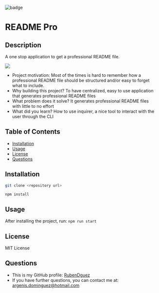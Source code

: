 ![badge](https://img.shields.io/badge/MIT_License-orange)

# README Pro

## Description
A one stop application to get a professional README file.

![](static/video/demo.gif)

- Project motivation: Most of the times is hard to remember how a professional README file should be structured and/or easy to forget what to include.
- Why building this project? To have centralized, easy to use application that generates professional README files
- What problem does it solve? It generates professional README files with little to no effort
- What did you learn? How to use inquirer, a nice tool to interact with the user through the CLI

## Table of Contents

- [Installation](#installation)
- [Usage](#usage)
- [License](#license)
- [Questions](#questions)

## Installation
```sh
git clone <repository url>
```
```sh
npm install
```

## Usage

After installing the project, run: `npm run start`

## License

MIT License

## Questions

- This is my GitHub profile: [RubenDguez](https://github.com/RubenDguez)
- If you have further questions, you can contact me at: argenis.dominguez@hotmail.com
